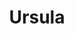 ---
layout: article
title: Ursula
description: A love story. Cinematographer.
year: 2017
tags: [film]
image: /assets/img/ursula/ursula.jpg
image-alt: Close-up of a girl's face, eyes glancing upwards at the film title
platforms: [[https://vimeo.com/220745972, Vimeo]]
embed: https://player.vimeo.com/video/220745972
---